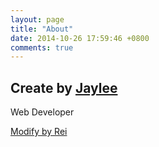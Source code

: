 ```yaml
---
layout: page
title: "About"
date: 2014-10-26 17:59:46 +0800
comments: true
---
```


## Create by [Jaylee](mailto:sjclijie@vip.qq.com)

Web Developer

[Modify by Rei](http://chloerei.com)



